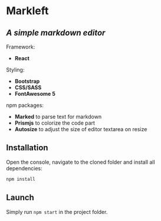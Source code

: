 # Markleft
## _A simple markdown editor_
Framework:
- **React**

Styling:
- **Bootstrap**
- **CSS/SASS**
- **FontAwesome 5**

npm packages:
- **Marked** to parse text for markdown
- **Prismjs** to colorize the code part
- **Autosize** to adjust the size of editor textarea on resize

## Installation

Open the console, navigate to the cloned folder and install all dependencies:
```sh
npm install
```

## Launch
Simply run ```npm start``` in the project folder.
